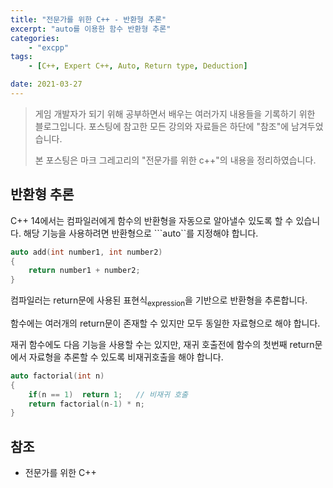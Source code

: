 ```yaml
---
title: "전문가를 위한 C++ - 반환형 추론"
excerpt: "auto를 이용한 함수 반환형 추론"
categories:
    - "excpp"
tags:
    - [C++, Expert C++, Auto, Return type, Deduction]

date: 2021-03-27
---
```


> 게임 개발자가 되기 위해 공부하면서 배우는 여러가지 내용들을 기록하기 위한 블로그입니다. 포스팅에 참고한 모든 강의와 자료들은 하단에 "참조"에 남겨두었습니다.
> 
> 본 포스팅은 마크 그레고리의 "전문가를 위한 c++"의 내용을 정리하였습니다.

## 반환형 추론

C++ 14에서는 컴파일러에게 함수의 반환형을 자동으로 알아낼수 있도록 할 수 있습니다. 해당 기능을 사용하려면 반환형으로 ```auto``를 지정해야 합니다.

```cpp
auto add(int number1, int number2)
{
    return number1 + number2;
}
```

컴파일러는 return문에 사용된 표현식<sub>expression</sub>을 기반으로 반환형을 추론합니다.

함수에는 여러개의 return문이 존재할 수 있지만 모두 동일한 자료형으로 해야 합니다. 

재귀 함수에도 다음 기능을 사용할 수는 있지만, 재귀 호출전에 함수의 첫번째 return문에서 자료형을 추론할 수 있도록 비재귀호출을 해야 합니다.

```cpp
auto factorial(int n)
{
    if(n == 1)  return 1;   // 비재귀 호출
    return factorial(n-1) * n;
}
```

## 참조

- 전문가를 위한 C++